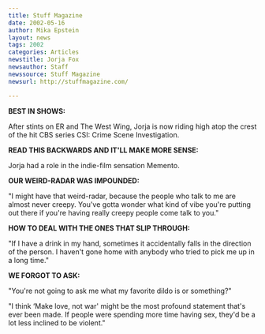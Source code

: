 ```yaml
---
title: Stuff Magazine
date: 2002-05-16
author: Mika Epstein
layout: news
tags: 2002
categories: Articles
newstitle: Jorja Fox  
newsauthor: Staff  
newssource: Stuff Magazine  
newsurl: http://stuffmagazine.com/  

---
```


**BEST IN SHOWS:**

After stints on ER and The West Wing, Jorja is now riding high atop the crest of the hit CBS series CSI: Crime Scene Investigation.

**READ THIS BACKWARDS AND IT'LL MAKE MORE SENSE:**  
  
Jorja had a role in the indie-film sensation Memento.

**OUR WEIRD-RADAR WAS IMPOUNDED:**

"I might have that weird-radar, because the people who talk to me are almost never creepy. You've gotta wonder what kind of vibe you're putting out there if you're having really creepy people come talk to you."

**HOW TO DEAL WITH THE ONES THAT SLIP THROUGH:**  
  
"If I have a drink in my hand, sometimes it accidentally falls in the direction of the person. I haven't gone home with anybody who tried to pick me up in a long time."

**WE FORGOT TO ASK:**
  
"You're not going to ask me what my favorite dildo is or something?"

"I think &#8216;Make love, not war' might be the most profound statement that's ever been made. If people were spending more time having sex, they'd be a lot less inclined to be violent."

